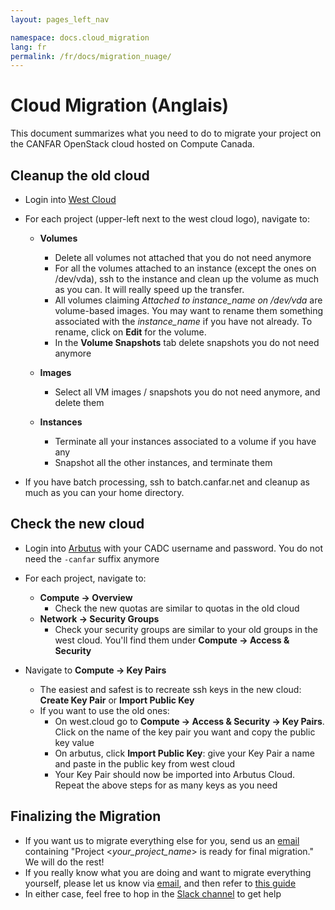 ```yaml
---
layout: pages_left_nav

namespace: docs.cloud_migration
lang: fr
permalink: /fr/docs/migration_nuage/
---
```


# Cloud Migration (Anglais)

This document summarizes what you need to do to migrate your project on the CANFAR OpenStack cloud hosted on Compute Canada.

## Cleanup the old cloud
   - Login into [West Cloud](https://west.cloud.computecanada.ca/)
   - For each project (upper-left next to the west cloud logo), navigate to:
	   - **Volumes**
		   - Delete all volumes not attached that you do not need anymore
		   - For all the volumes attached to an instance (except the ones on /dev/vda), ssh to the instance and clean up the volume as much as you can. It will really speed up the transfer. 
		   - All volumes claiming *Attached to instance_name on /dev/vda* are volume-based images. You may want to rename them something associated with the *instance_name* if you have not already. To rename, click on **Edit** for the volume.
		   - In the **Volume Snapshots** tab delete snapshots you do not need anymore

	   - **Images**
		   - Select all VM images / snapshots you do not need anymore, and delete them

	   - **Instances**
		   - Terminate all your instances associated to a volume if you have any
		   - Snapshot all the other instances, and terminate them
		   
   - If you have batch processing, ssh to batch.canfar.net and cleanup as much as you can your home directory.


## Check the new cloud
   - Login into [Arbutus](https://arbutus-canfar.cloud.computecanada.ca/) with your CADC username and password. You do not need the `-canfar` suffix anymore
   - For each project, navigate to:
	 - **Compute -> Overview** 
	 	- Check the new quotas are similar to quotas in the old cloud
	 - **Network -> Security Groups**
	 	- Check your security groups are similar to your old groups in the west cloud. You'll find them under **Compute -> Access & Security**
	 
   - Navigate to **Compute -> Key Pairs**
	 - The easiest and safest is to recreate ssh keys in the new cloud: **Create Key Pair** or **Import Public Key**
	 - If you want to use the old ones:
		 - On west.cloud go to **Compute -> Access & Security -> Key Pairs**. Click on the name of the key pair you want and copy the public key value
		 - On arbutus, click **Import Public Key**: give your Key Pair a name and paste in the public key from west cloud
		 - Your Key Pair should now be imported into Arbutus Cloud. Repeat the above steps for as many keys as you need

## Finalizing the Migration
- If you want us to migrate everything else for you, send us an [email](mailto:support@canfar.net) containing "Project \<*your_project_name*\> is ready for final migration." We will do the rest!
- If you really know what you are doing and want to migrate everything yourself, please let us know via [email](mailto:support@canfar.net), and then refer to [this guide](https://docs.computecanada.ca/wiki/Arbutus_Migration_Guide)
- In either case, feel free to hop in the [Slack channel](https://www.canfar.net/slack) to get help
